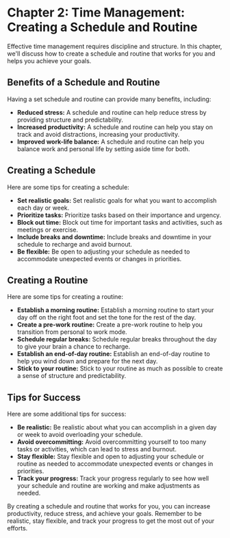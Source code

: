 Chapter 2: Time Management: Creating a Schedule and Routine
===========================================================

Effective time management requires discipline and structure. In this chapter, we'll discuss how to create a schedule and routine that works for you and helps you achieve your goals.

Benefits of a Schedule and Routine
----------------------------------

Having a set schedule and routine can provide many benefits, including:

* **Reduced stress:** A schedule and routine can help reduce stress by providing structure and predictability.
* **Increased productivity:** A schedule and routine can help you stay on track and avoid distractions, increasing your productivity.
* **Improved work-life balance:** A schedule and routine can help you balance work and personal life by setting aside time for both.

Creating a Schedule
-------------------

Here are some tips for creating a schedule:

* **Set realistic goals:** Set realistic goals for what you want to accomplish each day or week.
* **Prioritize tasks:** Prioritize tasks based on their importance and urgency.
* **Block out time:** Block out time for important tasks and activities, such as meetings or exercise.
* **Include breaks and downtime:** Include breaks and downtime in your schedule to recharge and avoid burnout.
* **Be flexible:** Be open to adjusting your schedule as needed to accommodate unexpected events or changes in priorities.

Creating a Routine
------------------

Here are some tips for creating a routine:

* **Establish a morning routine:** Establish a morning routine to start your day off on the right foot and set the tone for the rest of the day.
* **Create a pre-work routine:** Create a pre-work routine to help you transition from personal to work mode.
* **Schedule regular breaks:** Schedule regular breaks throughout the day to give your brain a chance to recharge.
* **Establish an end-of-day routine:** Establish an end-of-day routine to help you wind down and prepare for the next day.
* **Stick to your routine:** Stick to your routine as much as possible to create a sense of structure and predictability.

Tips for Success
----------------

Here are some additional tips for success:

* **Be realistic:** Be realistic about what you can accomplish in a given day or week to avoid overloading your schedule.
* **Avoid overcommitting:** Avoid overcommitting yourself to too many tasks or activities, which can lead to stress and burnout.
* **Stay flexible:** Stay flexible and open to adjusting your schedule or routine as needed to accommodate unexpected events or changes in priorities.
* **Track your progress:** Track your progress regularly to see how well your schedule and routine are working and make adjustments as needed.

By creating a schedule and routine that works for you, you can increase productivity, reduce stress, and achieve your goals. Remember to be realistic, stay flexible, and track your progress to get the most out of your efforts.
